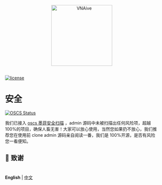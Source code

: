 <div align="center"> <a href="https://github.com/zane0904/v-naive-admin"> <img alt="VNAive" width="200" height="200" src="https://raw.githubusercontent.com/zane0904/Vnaive/master/src/assets/svg/logo.svg"> </a> <br> <br>
</div>

[![license](https://img.shields.io/github/license/anncwb/vue-vben-admin.svg)](LICENSE)

<h1>安全</h1>

[![OSCS Status](https://www.oscs1024.com/platform/badge/zane0904/v-naive-admin.svg?size=small)](https://www.murphysec.com/dr/1vtzlp7pg8nXvdUE47)

我们已接入 [oscs 墨菲安全扫描](https://www.murphysec.com/dr/1vtzlp7pg8nXvdUE47) ，admin 源码中未被扫描出任何风险项，超越 100%的项目，确保人畜无害！大家可以放心使用，当然您如果扔不放心，我们推荐您在使用前 clone admin 源码亲自阅读一番，我们是 100%开源，是否有风险您一看便知。

<h2>🎉  致谢</h2>
<h1></h1>

**English** | [中文](./README.zh-CN.md)

